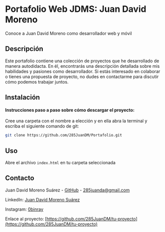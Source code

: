# Portafolio Web JDMS: Juan David Moreno

Conoce a Juan David Moreno como desarrollador web y móvil

## Descripción

Este portafolio contiene una colección de proyectos que he desarrollado de manera autodidacta. En él, encontrarás una descripción detallada sobre mis habilidades y pasiones como desarrollador. Si estás interesado en colaborar o tienes una propuesta de proyecto, no dudes en contactarme para discutir cómo podemos trabajar juntos.

## Instalación

#### **Instrucciones paso a paso sobre cómo descargar el proyecto:**

Cree una carpeta con el nombre a elección y en ella abra la terminal y escriba el siguiente comando de git:

```bash
git clone https://github.com/285JuanDM/Portafolio.git
```

## Uso

Abre el archivo <code>index.html</code> en tu carpeta seleccionada

## Contacto

Juan David Moreno Suárez - [GitHub](https://github.com/285JuanDM) - 285juanda@gmail.com

LinkedIn: [Juan David Moreno Suárez](https://www.linkedin.com/in/juan-david-moreno-su%C3%A1rez-093402223/?originalSubdomain=co)

Instagram: [0binray](https://www.instagram.com/0binray?igsh=MW04aGVwNzl4eXI3NA==)

Enlace al proyecto: [https://github.com/285JuanDM/tu-proyecto](https://github.com/285JuanDM/tu-proyecto)
